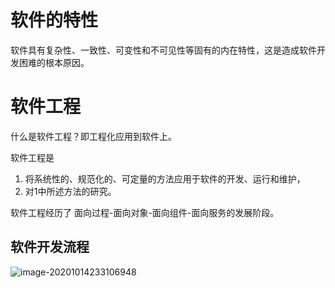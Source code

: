 # 软件的特性

软件具有复杂性、一致性、可变性和不可见性等固有的内在特性，这是造成软件开发困难的根本原因。

# 软件工程

什么是软件工程？即工程化应用到软件上。

软件工程是

1. 将系统性的、规范化的、可定量的方法应用于软件的开发、运行和维护，
2. 对1中所述方法的研究。

软件工程经历了 面向过程-面向对象-面向组件-面向服务的发展阶段。

## 软件开发流程

![image-20201014233106948](image-20201014233106948.png)